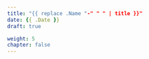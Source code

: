```yaml
---
title: "{{ replace .Name "-" " " | title }}"
date: {{ .Date }}
draft: true

weight: 5
chapter: false
---
```


